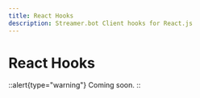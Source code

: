 ```yaml
---
title: React Hooks
description: Streamer.bot Client hooks for React.js
---
```


# React Hooks

::alert{type="warning"}
Coming soon.
::